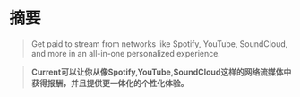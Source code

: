 # 摘要

> Get paid to stream from networks like Spotify, YouTube, SoundCloud, and more in an all-in-one personalized experience.

> **Current可以让你从像Spotify,YouTube,SoundCloud这样的网络流媒体中获得报酬，并且提供更一体化的个性化体验。**



